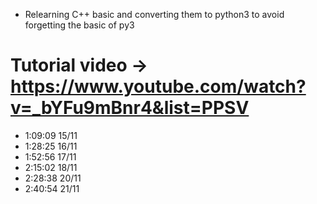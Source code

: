 - Relearning C++ basic and converting them to python3 to avoid forgetting the basic of py3

# Tutorial video -> https://www.youtube.com/watch?v=_bYFu9mBnr4&list=PPSV

- 1:09:09 15/11
- 1:28:25 16/11
- 1:52:56 17/11
- 2:15:02 18/11
- 2:28:38 20/11
- 2:40:54 21/11